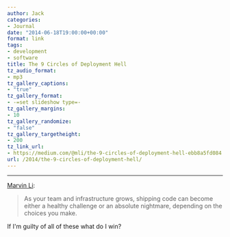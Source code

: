 ```yaml
---
author: Jack
categories:
- Journal
date: "2014-06-18T19:00:00+00:00"
format: link
tags:
- development
- software
title: The 9 Circles of Deployment Hell
tz_audio_format:
- mp3
tz_gallery_captions:
- "true"
tz_gallery_format:
- -=set slideshow type=-
tz_gallery_margins:
- 10
tz_gallery_randomize:
- "false"
tz_gallery_targetheight:
- 200
tz_link_url:
- https://medium.com/@mli/the-9-circles-of-deployment-hell-ebb8a5fd084
url: /2014/the-9-circles-of-deployment-hell/
---
```


* * *

[Marvin Li][1]:

> As your team and infrastructure grows, shipping code can become either a healthy challenge or an absolute nightmare, depending on the choices you make.

If I'm guilty of all of these what do I win?

 [1]: https://medium.com/@mli/the-9-circles-of-deployment-hell-ebb8a5fd084
